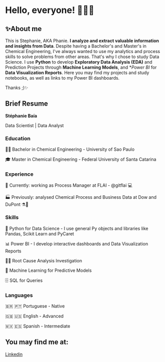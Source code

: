# Hello, everyone! 👩‍💻😺

## ✨About me 
This is Stephanie, AKA Phanie. **I analyze and extract valuable information and insights from Data**.
Despite having a Bachelor's and Master's in Chemical Engineering, I've always wanted to use my analytics and process skills to solve problems from other areas. That's why I chose to study Data Science.
I use **Python** to develop **Exploratory Data Analysis (EDA)** and Prediction Projects through **Machine Learning Models**,  and **Power BI* for **Data Visualization Reports**.
Here you may find my projects and study notebooks, as well as links to my Power BI dashboards.

Thanks ;)✨

## Brief Resume

**Stéphanie Baía**

Data Scientist | Data Analyst

### Education
👩‍🎓 Bachelor in Chemical Engineering - University of Sao Paulo

🎓 Master in Chemical Engineering - Federal University of Santa Catarina

### Experience
🚀 Currently:  working as Process Manager at FLAI - @gitflai 💻

🏭 Previously: analysed Chemical Process and Business Data at Dow and DuPont ⚗️🧪

### Skills
🐍 Python for Data Science - I use general Py objects and libraries like Pandas, Scikit Learn and PyCaret
 
📊 Power BI - I develop interactive dashboards and Data Visualization Reports

🕵️‍♀️ Root Cause Analysis Investigation 

🏹 Machine Learning for Predictive Models

🗄️ SQL for Queries

### Languages
🇧🇷 🇵🇹 Portuguese - Native 

🇬🇧 🇺🇸 English - Advanced

🇲🇽 🇪🇸 Spanish - Intermediate
 
## You may find me at:

[Linkedin]( https://www.linkedin.com/in/stephaniebaia)
